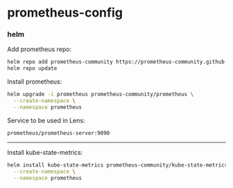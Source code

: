 # prometheus-config

### helm

Add prometheus repo:
```bash
helm repo add prometheus-community https://prometheus-community.github.io/helm-charts
helm repo update
```

Install prometheus:
```bash
helm upgrade -i prometheus prometheus-community/prometheus \
  --create-namespace \
  --namespace prometheus
```

Service to be used in Lens:
```
prometheus/prometheus-server:9090
```

---

Install kube-state-metrics:
```bash
helm install kube-state-metrics prometheus-community/kube-state-metrics \
  --create-namespace \
  --namespace prometheus
```


